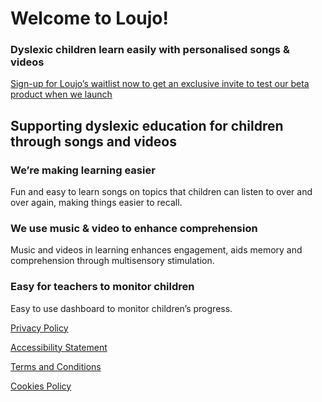 # Welcome to Loujo!

### Dyslexic children learn easily with personalised songs & videos

[Sign-up for Loujo’s waitlist now to get an exclusive invite to test our beta product when we launch](https://learnwithloujo.com/)

## Supporting dyslexic education for children through songs and videos

### We’re making learning easier
Fun and easy to learn songs on topics that children can listen to over and over again, making things easier to recall.

### We use music & video to enhance comprehension
Music and videos in learning enhances engagement, aids memory and comprehension through multisensory stimulation.​

### Easy for teachers to monitor children
Easy to use dashboard to monitor children’s progress.​

[Privacy Policy](https://learnwithloujo.com/privacy-policy)

[Accessibility Statement](https://learnwithloujo.com/accessibility-statement)

[Terms and Conditions](https://learnwithloujo.com/platform-terms-conditions)

[Cookies Policy](https://learnwithloujo.com/cookie-policy)
